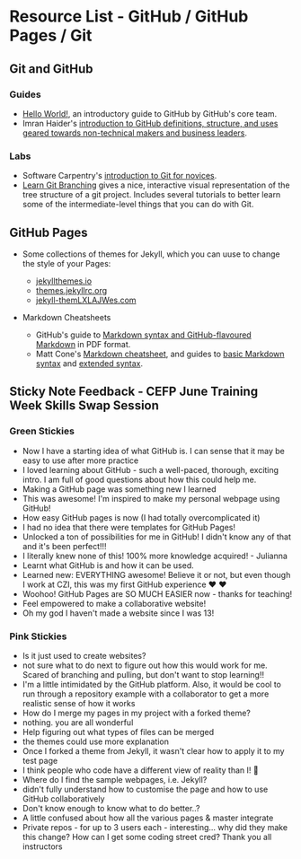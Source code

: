 # Resource List - GitHub / GitHub Pages / Git 

## Git and GitHub

### Guides
- [Hello World!](https://guides.github.com/activities/hello-world/), an introductory guide to GitHub by GitHub's core team.
- Imran Haider's [introduction to GitHub definitions, structure, and uses geared towards non-technical makers and business leaders](https://medium.com/crowdbotics/a-dead-simple-intro-to-github-for-the-non-technical-f9d56410a856). 


### Labs

- Software Carpentry's [introduction to Git for novices](http://swcarpentry.github.io/git-novice/).
- [Learn Git Branching](https://learngitbranching.js.org/) gives a nice, interactive visual representation of the tree structure of a git project. Includes several tutorials to better learn some of the intermediate-level things that you can do with Git.

## GitHub Pages

- Some collections of themes for Jekyll, which you can uuse to change the style of your Pages:
    - [jekyllthemes.io](https://jekyllthemes.io/)
    - [themes.jekyllrc.org](https://themes.jekyllrc.org/)
    - [jekyll-themLXLAJWes.com](https://jekyll-themes.com/)

- Markdown Cheatsheets
    - GitHub's guide to [Markdown syntax and GitHub-flavoured Markdown](https://guides.github.com/pdfs/markdown-cheatsheet-online.pdf) in PDF format.
    - Matt Cone's [Markdown cheatsheet](https://www.markdownguide.org/cheat-sheet), and guides to [basic Markdown syntax](https://www.markdownguide.org/basic-syntax) and [extended syntax](https://www.markdownguide.org/extended-syntax).


## Sticky Note Feedback - CEFP June Training Week Skills Swap Session

### Green Stickies

- Now I have a starting idea of what GitHub is. I can sense that it may be easy to use after more practice
- I loved learning about GitHub - such a well-paced, thorough, exciting intro. I am full of good questions about how this could help me.
- Making a GitHub page was something new I learned
- This was awesome! I'm inspired to make my personal webpage using GitHub!
- How easy GitHub pages is now (I had totally overcomplicated it)
- I had no idea that there were templates for GitHub Pages!
- Unlocked a ton of possibilities for me in GitHub! I didn't know any of that and it's been perfect!!!
- I literally knew none of this! 100% more knowledge acquired! - Julianna
- Learnt what GitHub is and how it can be used.
- Learned new: EVERYTHING awesome! Believe it or not, but even though I work at CZI, this was my first GitHub experience :heart: :heart:
- Woohoo! GitHub Pages are SO MUCH EASIER now - thanks for teaching!
- Feel empowered to make a collaborative website!
- Oh my god I haven't made a website since I was 13!


### Pink Stickies

- Is it just used to create websites?
- not sure what to do next to figure out how this would work for me. Scared of branching and pulling, but don't want to stop learning!!
- I'm a little intimidated by the GitHub platform. Also, it would be cool to run through a repository example with a collaborator to get a more realistic sense of how it works
- How do I merge my pages in my project with a forked theme?
- nothing. you are all wonderful 
- Help figuring out what types of files can be merged
- the themes could use more explanation
- Once I forked a theme from Jekyll, it wasn't clear how to apply it to my test page
- I think people who code have a different view of reality than I! :grimacing: 
- Where do I find the sample webpages, i.e. Jekyll?
- didn't fully understand how to customise the page and how to use GitHub collaboratively
- Don't know enough to know what to do better..?
- A little confused about how all the various pages & master integrate
- Private repos - for up to 3 users each - interesting... why did they make this change? How can I get some coding street cred? Thank you all instructors
